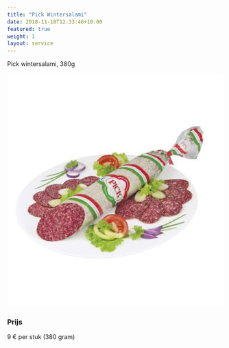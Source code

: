```yaml
---
title: "Pick Wintersalami"
date: 2018-11-18T12:33:46+10:00
featured: true
weight: 1
layout: service
---
```


Pick wintersalami, 380g

![Wintersalami](/images/wintersalami.jpg)


### Prijs

9 € per stuk (380 gram)
